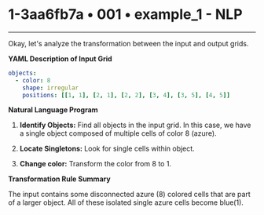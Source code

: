 # 1-3aa6fb7a • 001 • example_1 - NLP

---
Okay, let's analyze the transformation between the input and output grids.

**YAML Description of Input Grid**

```yaml
objects:
  - color: 8
    shape: irregular
    positions: [[1, 1], [2, 1], [2, 2], [3, 4], [3, 5], [4, 5]]
```

**Natural Language Program**

1.  **Identify Objects:** Find all objects in the input grid. In this case, we have a single object composed of multiple cells of color 8 (azure).

2.  **Locate Singletons:** Look for single cells within object.

3. **Change color:** Transform the color from 8 to 1.

**Transformation Rule Summary**

The input contains some disconnected azure (8) colored cells that are part of a larger object. All of these isolated single azure cells become blue(1).

